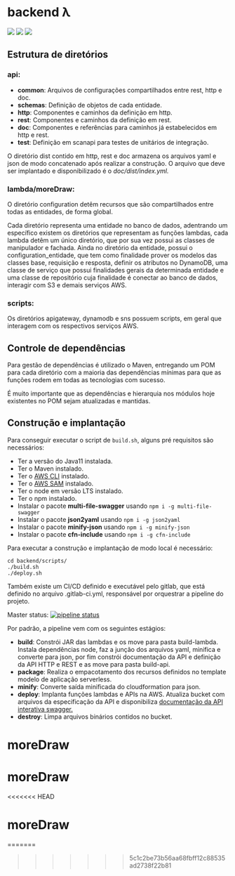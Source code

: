 # backend λ
<img src="https://img.shields.io/badge/java-v11-orange?logo=java&style=flat-square"/>
<img src="https://img.shields.io/badge/aws-v1.67.0-blue?style=flat-square&logo=amazon-aws"/>
<img src="https://img.shields.io/badge/swagger-v3.0.0-green?style=flat-square&logo=swagger"/>

## Estrutura de diretórios
### api:
- **common**: Arquivos de configurações compartilhados entre rest, http e doc.
- **schemas**: Definição de objetos de cada entidade.
- **http**: Componentes e caminhos da definição em http.
- **rest**: Componentes e caminhos da definição em rest.
- **doc**: Componentes e referências para caminhos já estabelecidos em http e rest.
- **test**: Definição em scanapi para testes de unitários de integração.

O diretório dist contido em http, rest e doc armazena os arquivos yaml e json de modo concatenado após realizar a construção. O arquivo que deve ser implantado e disponibilizado é o *doc/dist/index.yml.*

### lambda/moreDraw:
O diretório configuration detêm recursos que são compartilhados entre todas as entidades, de forma global.

Cada diretório representa uma entidade no banco de dados, adentrando um específico existem os diretórios que representam as funções lambdas, cada lambda detêm um único diretório, que por sua vez possui as classes de manipulador e fachada. Ainda no diretório da entidade, possui o configuration_entidade, que tem como finalidade prover os modelos das classes base, requisição e resposta, definir os atributos no DynamoDB, uma classe de serviço que possui finalidades gerais da determinada entidade e uma classe de repositório cuja finalidade é conectar ao banco de dados, interagir com S3 e demais serviços AWS.

### scripts:
Os diretórios apigateway, dynamodb e sns possuem scripts, em geral que interagem com os respectivos serviços AWS.

## Controle de dependências
Para gestão de dependências é utilizado o Maven, entregando um POM para cada diretório com a maioria das dependências mínimas para que as funções rodem em todas as tecnologias com sucesso.  

É muito importante que as dependências e hierarquia nos módulos hoje existentes no POM sejam atualizadas e mantidas.

## Construção e implantação

Para conseguir executar o script de `build.sh`, alguns pré requisitos são necessários:
- Ter a versão do Java11 instalada.
- Ter o Maven instalado.
- Ter o [AWS CLI](https://docs.aws.amazon.com/pt_br/cli/latest/userguide/getting-started-install.html) instalado.
- Ter o [AWS SAM](https://docs.aws.amazon.com/serverless-application-model/latest/developerguide/install-sam-cli.html) instalado.
- Ter o node em versão LTS instalado.
- Ter o npm instalado.
- Instalar o pacote **multi-file-swagger** usando `npm i -g multi-file-swagger`
- Instalar o pacote **json2yaml** usando `npm i -g json2yaml`
- Instalar o pacote **minify-json** usando `npm i -g minify-json`
- Instalar o pacote **cfn-include** usando `npm i -g cfn-include`



Para executar a construção e implantação de modo local é necessário:
```
cd backend/scripts/
./build.sh
./deploy.sh
```
Também existe um CI/CD definido e executável pelo gitlab, que está definido no arquivo .gitlab-ci.yml, responsável por orquestrar a pipeline do projeto.  

Master status: [![pipeline status](https://gitlab.com/sparkag/moreDraw/backend/badges/master/pipeline.svg)](https://gitlab.com/sparkag/moreDraw/backend/-/commits/master)

Por padrão, a pipeline vem com os seguintes estágios:
- **build**: Constrói JAR das lambdas e os move para pasta build-lambda. Instala dependências node, faz a junção dos arquivos yaml, minifica e converte para json, por fim constrói documentação da API e definição da API HTTP e REST e as move para pasta build-api.
- **package**: Realiza o empacotamento dos recursos definidos no template modelo de aplicação serverless.
- **minify**: Converte saída minificada do cloudformation para json.
- **deploy**: Implanta funções lambdas e APIs na AWS. Atualiza bucket com arquivos da especificação da API e disponibiliza [documentação da API interativa swagger.](https://admin.moreDraw.com.br/docs/)
- **destroy**: Limpa arquivos binários contidos no bucket.
# moreDraw
# moreDraw
<<<<<<< HEAD
# moreDraw
=======
>>>>>>> 5c1c2be73b56aa68fbff12c88535ad2738f22b81
